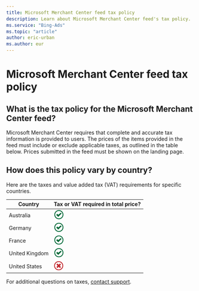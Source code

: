 ```yaml
---
title: Microsoft Merchant Center feed tax policy
description: Learn about Microsoft Merchant Center feed's tax policy.
ms.service: "Bing-Ads"
ms.topic: "article"
author: eric-urban
ms.author: eur
---
```


# Microsoft Merchant Center feed tax policy

## What is the tax policy for the Microsoft Merchant Center feed?

Microsoft Merchant Center requires that complete and accurate tax information is provided to users. The prices of the items provided in the feed must include or exclude applicable taxes, as outlined in the table below. Prices submitted in the feed must be shown on the landing page.

## How does this policy vary by country?

Here are the taxes and value added tax (VAT) requirements for specific countries.

|Country|Tax or VAT required in total price?|
|---|---|
|Australia|![Yes](../images/Global_Icon_CheckMark.png)|
|Germany|![Yes](../images/Global_Icon_CheckMark.png)|
|France|![Yes](../images/Global_Icon_CheckMark.png)|
|United Kingdom|![Yes](../images/Global_Icon_CheckMark.png)|
|United States|![No](../images/Global_Icon_Xmark.png)|

For additional questions on taxes, [contact support](https://go.microsoft.com/fwlink?LinkId=398371).



